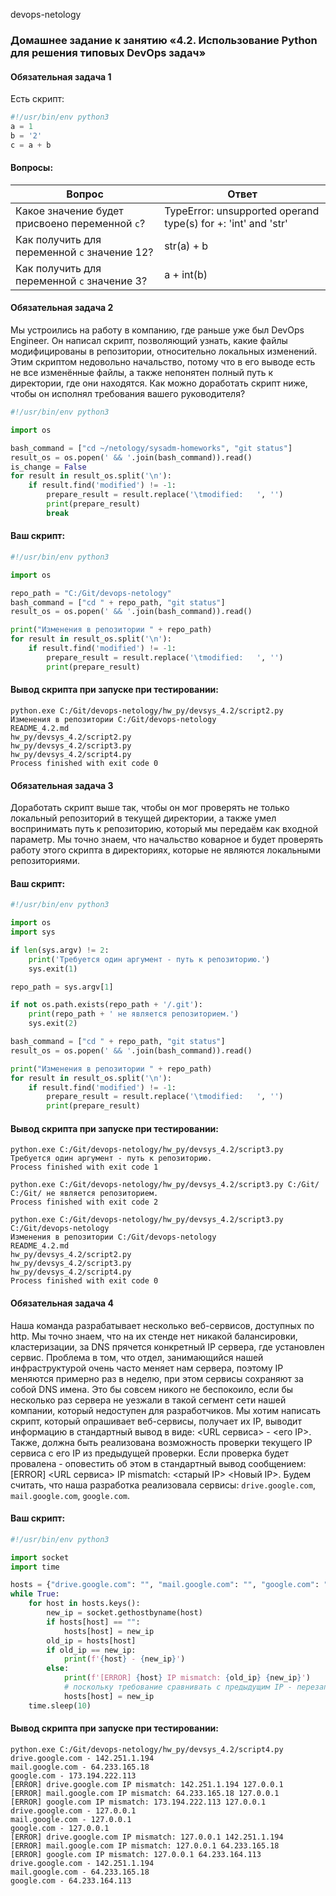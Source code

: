devops-netology 
### Домашнее задание к занятию «4.2. Использование Python для решения типовых DevOps задач»  

#### Обязательная задача 1

Есть скрипт:
```python
#!/usr/bin/env python3
a = 1
b = '2'
c = a + b
```

#### Вопросы:
| Вопрос  | Ответ |
| ------------- | ---------- |
| Какое значение будет присвоено переменной `c`?  | TypeError: unsupported operand type(s) for +: 'int' and 'str'  |
| Как получить для переменной `c` значение 12?  | str(a) + b |
| Как получить для переменной `c` значение 3?  | a + int(b) |

#### Обязательная задача 2
Мы устроились на работу в компанию, где раньше уже был DevOps Engineer. Он написал скрипт, позволяющий узнать, какие файлы модифицированы в репозитории, относительно локальных изменений. Этим скриптом недовольно начальство, потому что в его выводе есть не все изменённые файлы, а также непонятен полный путь к директории, где они находятся. Как можно доработать скрипт ниже, чтобы он исполнял требования вашего руководителя?

```python
#!/usr/bin/env python3

import os

bash_command = ["cd ~/netology/sysadm-homeworks", "git status"]
result_os = os.popen(' && '.join(bash_command)).read()
is_change = False
for result in result_os.split('\n'):
    if result.find('modified') != -1:
        prepare_result = result.replace('\tmodified:   ', '')
        print(prepare_result)
        break
```

#### Ваш скрипт:
```python
#!/usr/bin/env python3

import os

repo_path = "C:/Git/devops-netology"
bash_command = ["cd " + repo_path, "git status"]
result_os = os.popen(' && '.join(bash_command)).read()

print("Изменения в репозитории " + repo_path)
for result in result_os.split('\n'):
    if result.find('modified') != -1:
        prepare_result = result.replace('\tmodified:   ', '')
        print(prepare_result)
```

#### Вывод скрипта при запуске при тестировании:
```
python.exe C:/Git/devops-netology/hw_py/devsys_4.2/script2.py
Изменения в репозитории C:/Git/devops-netology
README_4.2.md
hw_py/devsys_4.2/script2.py
hw_py/devsys_4.2/script3.py
hw_py/devsys_4.2/script4.py
Process finished with exit code 0
```

#### Обязательная задача 3
Доработать скрипт выше так, чтобы он мог проверять не только локальный репозиторий в текущей директории, а также умел воспринимать путь к репозиторию, который мы передаём как входной параметр. Мы точно знаем, что начальство коварное и будет проверять работу этого скрипта в директориях, которые не являются локальными репозиториями.

#### Ваш скрипт:
```python
#!/usr/bin/env python3

import os
import sys

if len(sys.argv) != 2:
    print('Требуется один аргумент - путь к репозиторию.')
    sys.exit(1)

repo_path = sys.argv[1]

if not os.path.exists(repo_path + '/.git'):
    print(repo_path + ' не является репозиторием.')
    sys.exit(2)

bash_command = ["cd " + repo_path, "git status"]
result_os = os.popen(' && '.join(bash_command)).read()

print("Изменения в репозитории " + repo_path)
for result in result_os.split('\n'):
    if result.find('modified') != -1:
        prepare_result = result.replace('\tmodified:   ', '')
        print(prepare_result)
```

#### Вывод скрипта при запуске при тестировании:
```
python.exe C:/Git/devops-netology/hw_py/devsys_4.2/script3.py
Требуется один аргумент - путь к репозиторию.
Process finished with exit code 1

python.exe C:/Git/devops-netology/hw_py/devsys_4.2/script3.py C:/Git/
C:/Git/ не является репозиторием.
Process finished with exit code 2

python.exe C:/Git/devops-netology/hw_py/devsys_4.2/script3.py C:/Git/devops-netology
Изменения в репозитории C:/Git/devops-netology
README_4.2.md
hw_py/devsys_4.2/script2.py
hw_py/devsys_4.2/script3.py
hw_py/devsys_4.2/script4.py
Process finished with exit code 0
```

#### Обязательная задача 4
Наша команда разрабатывает несколько веб-сервисов, доступных по http. Мы точно знаем, что на их стенде нет никакой балансировки, кластеризации, за DNS прячется конкретный IP сервера, где установлен сервис. Проблема в том, что отдел, занимающийся нашей инфраструктурой очень часто меняет нам сервера, поэтому IP меняются примерно раз в неделю, при этом сервисы сохраняют за собой DNS имена. Это бы совсем никого не беспокоило, если бы несколько раз сервера не уезжали в такой сегмент сети нашей компании, который недоступен для разработчиков. Мы хотим написать скрипт, который опрашивает веб-сервисы, получает их IP, выводит информацию в стандартный вывод в виде: <URL сервиса> - <его IP>. Также, должна быть реализована возможность проверки текущего IP сервиса c его IP из предыдущей проверки. Если проверка будет провалена - оповестить об этом в стандартный вывод сообщением: [ERROR] <URL сервиса> IP mismatch: <старый IP> <Новый IP>. Будем считать, что наша разработка реализовала сервисы: `drive.google.com`, `mail.google.com`, `google.com`.

#### Ваш скрипт:
```python
#!/usr/bin/env python3

import socket
import time

hosts = {"drive.google.com": "", "mail.google.com": "", "google.com": ""}
while True:
    for host in hosts.keys():
        new_ip = socket.gethostbyname(host)
        if hosts[host] == "":
            hosts[host] = new_ip
        old_ip = hosts[host]
        if old_ip == new_ip:
            print(f'{host} - {new_ip}')
        else:
            print(f'[ERROR] {host} IP mismatch: {old_ip} {new_ip}')
            # поскольку требование сравнивать с предыдущим IP - перезаписываем
            hosts[host] = new_ip
    time.sleep(10)
```

#### Вывод скрипта при запуске при тестировании:
```
python.exe C:/Git/devops-netology/hw_py/devsys_4.2/script4.py
drive.google.com - 142.251.1.194
mail.google.com - 64.233.165.18
google.com - 173.194.222.113
[ERROR] drive.google.com IP mismatch: 142.251.1.194 127.0.0.1
[ERROR] mail.google.com IP mismatch: 64.233.165.18 127.0.0.1
[ERROR] google.com IP mismatch: 173.194.222.113 127.0.0.1
drive.google.com - 127.0.0.1
mail.google.com - 127.0.0.1
google.com - 127.0.0.1
[ERROR] drive.google.com IP mismatch: 127.0.0.1 142.251.1.194
[ERROR] mail.google.com IP mismatch: 127.0.0.1 64.233.165.18
[ERROR] google.com IP mismatch: 127.0.0.1 64.233.164.113
drive.google.com - 142.251.1.194
mail.google.com - 64.233.165.18
google.com - 64.233.164.113
```